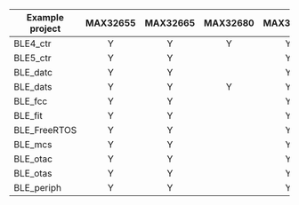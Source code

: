 | Example project | MAX32655 | MAX32665 | MAX32680 | MAX32690 |
| --------------- | :------: | :------: | :------: | :------: |
| BLE4_ctr        |    Y     |    Y     |    Y     |    Y     |
| BLE5_ctr        |    Y     |    Y     |          |    Y     |
| BLE_datc        |    Y     |    Y     |          |    Y     |
| BLE_dats        |    Y     |    Y     |    Y     |    Y     |
| BLE_fcc         |    Y     |    Y     |          |    Y     |
| BLE_fit         |    Y     |    Y     |          |    Y     |
| BLE_FreeRTOS    |    Y     |    Y     |          |    Y     |
| BLE_mcs         |    Y     |    Y     |          |    Y     |
| BLE_otac        |    Y     |    Y     |          |    Y     |
| BLE_otas        |    Y     |    Y     |          |    Y     |
| BLE_periph      |    Y     |    Y     |          |    Y     |



